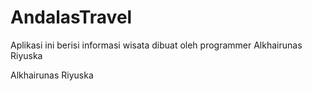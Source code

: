 # AndalasTravel
Aplikasi ini berisi informasi wisata dibuat oleh programmer Alkhairunas Riyuska

Alkhairunas Riyuska
